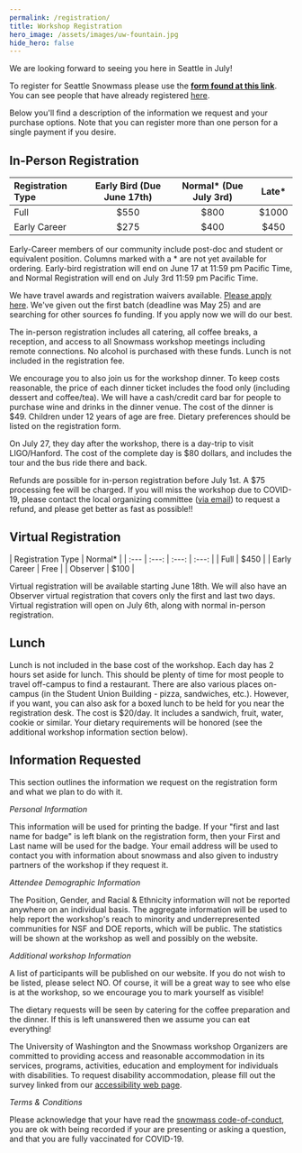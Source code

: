```yaml
---
permalink: /registration/
title: Workshop Registration
hero_image: /assets/images/uw-fountain.jpg
hide_hero: false
---
```


We are looking forward to seeing you here in Seattle in July!

To register for Seattle Snowmass please use the **[form found at this link](https://cvent.me/vz43ry)**. You can see people that have already registered [here](/participantList/).

Below you'll find a description of the information we request and your purchase options. Note that you can register more than one person for a single payment if you desire.

## In-Person Registration

| Registration Type | Early Bird (Due June 17th) | Normal* (Due July 3rd) | Late* |
| :--- | :---: | :---: | :---: |
| Full | $550 | $800 | $1000 |
| Early Career | $275 | $400 | $450 |

Early-Career members of our community include post-doc and student or equivalent position. Columns marked with a * are not yet available for ordering. Early-bird registration will end on June 17 at 11:59 pm Pacific Time, and Normal Registration will end on July 3rd 11:59 pm Pacific Time.

We have travel awards and registration waivers available. [Please apply here](/travelAward). We've given out the first batch (deadline was May 25) and are searching for other sources fo funding. If you apply now we will do our best. 

The in-person registration includes all catering, all coffee breaks, a reception, and access to all Snowmass workshop meetings including remote connections. No alcohol is purchased with these funds. Lunch is not included in the registration fee.

We encourage you to also join us for the workshop dinner. To keep costs reasonable, the price of each dinner ticket includes the food only (including dessert and coffee/tea). We will have a cash/credit card bar for people to purchase wine and drinks in the dinner venue. The cost of the dinner is $49. Children under 12 years of age are free. Dietary preferences should be listed on the registration form.

On July 27, they day after the workshop, there is a day-trip to visit LIGO/Hanford. The cost of the complete day is $80 dollars, and includes the tour and the bus ride there and back.

Refunds are possible for in-person registration before July 1st. A $75 processing fee will be charged. If you will miss the workshop due to COVID-19, please contact the local organizing committee ([via email](mailto:snowmass-loc2022@uw.edu)) to request a refund, and please get better as fast as possible!!

## Virtual Registration

| Registration Type | Normal* |
| :--- | :---: | :---: | :---: |
| Full | $450 |
| Early Career | Free |
| Observer | $100 |

Virtual registration will be available starting June 18th. We will also have an Observer virtual registration that covers only the first and last two days. Virtual registration will open on July 6th, along with normal in-person registration.

## Lunch

Lunch is not included in the base cost of the workshop. Each day has 2 hours set aside for lunch. This should be plenty of time for most people to travel off-campus to find a restaurant. There are also various places on-campus (in the Student Union Building - pizza, sandwiches, etc.). However, if you want, you can also ask for a boxed lunch to be held for you near the registration desk. The cost is $20/day. It includes a sandwich, fruit, water, cookie or similar. Your dietary requirements will be honored (see the additional workshop information section below).

## Information Requested

This section outlines the information we request on the registration form and what we plan to do with it.

_Personal Information_

This information will be used for printing the badge. If your "first and last name for badge" is left blank on the registration form, then your First and Last name will be used for the badge. Your email address will be used to contact you with information about snowmass and also given to industry partners of the workshop if they request it.

_Attendee Demographic Information_

The Position, Gender, and Racial & Ethnicity information will not be reported anywhere on an individual basis. The aggregate information will be used to help report the workshop's reach to minority and underrepresented communities for NSF and DOE reports, which will be public. The statistics will be shown at the workshop as well and possibly on the website.

_Additional workshop Information_

A list of participants will be published on our website. If you do not wish to be listed, please select NO. Of course, it will be a great way to see who else is at the workshop, so we encourage you to mark yourself as visible!

The dietary requests will be seen by catering for the coffee preparation and the dinner. If this is left unanswered then we assume you can eat everything!

The University of Washington and the Snowmass workshop Organizers are committed to providing access and reasonable accommodation in its services, programs, activities, education and employment for individuals with disabilities. To request disability accommodation, please fill out the survey linked from our [accessibility web page](http://seattlesnowmass2021.net/accessibility/).

_Terms & Conditions_

Please acknowledge that your have read the [snowmass code-of-conduct](http://seattlesnowmass2021.net/codeofconduct/), you are ok with being recorded if your are presenting or asking a question, and that you are fully vaccinated for COVID-19.
